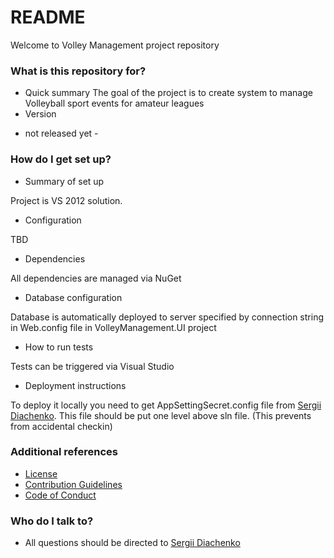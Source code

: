 # README #

Welcome to Volley Management project repository

### What is this repository for? ###

* Quick summary
The goal of the project is to create system to manage Volleyball sport events for amateur leagues
* Version
 - not released yet -

### How do I get set up? ###

* Summary of set up

Project is VS 2012 solution.

* Configuration

TBD

* Dependencies

All dependencies are managed via NuGet

* Database configuration

Database is automatically deployed to server specified by connection string in Web.config file in VolleyManagement.UI project

* How to run tests

Tests can be triggered via Visual Studio

* Deployment instructions

To deploy it locally you need to get AppSettingSecret.config file from [Sergii Diachenko](https://bitbucket.org/sdiachen/).
This file should be put one level above sln file. (This prevents from accidental checkin)

### Additional references ###

* [License](https://bitbucket.org/VolleyManagement/volleymanagement/src/54f6827b2786bee525681bd273d6190a4b235199/LICENSE.md?at=master)
* [Contribution Guidelines](https://bitbucket.org/VolleyManagement/volleymanagement/src/54f6827b2786bee525681bd273d6190a4b235199/CONTRIBUTING.md?at=master)
* [Code of Conduct](https://bitbucket.org/VolleyManagement/volleymanagement/src/54f6827b2786bee525681bd273d6190a4b235199/CODE_OF_CONDUCT.md?at=master)

### Who do I talk to? ### 

* All questions should be directed to [Sergii Diachenko](https://bitbucket.org/sdiachen/)